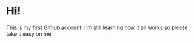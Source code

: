 # Hi!
This is my first Github account. I'm still learning how it all works so please take it easy on me
